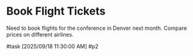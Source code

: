 # Book Flight Tickets

Need to book flights for the conference in Denver next month. Compare prices on different airlines.

#task [2025/09/18 11:30:00 AM] #p2
